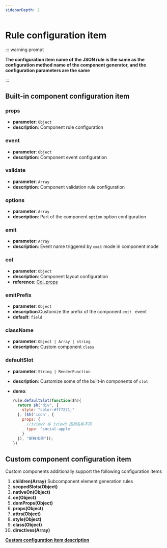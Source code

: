 ```yaml
---
sidebarDepth: 2
---
```




# Rule configuration item

::: warning prompt

**The configuration item name of the JSON rule is the same as the configuration method name of the component generator, and the configuration parameters are the same**

:::

## **Built-in component configuration item**

### **props**

- **parameter**:  `Object`
- **description**: Component rule configuration

### **event**

- **parameter**:  `Object`
- **description**: Component event configuration

### **validate**

- **parameter**:  `Array`
- **description**: Component validation rule configuration

### **options**

- **parameter**:  `Array`
- **description**: Part of the component `option` option configuration

### **emit**

- **parameter**:  `Array`
- **description**: Event name triggered by `emit` mode in component mode

### **col**

- **parameter**:  `Object`
- **description**: Component layout configuration
- **reference**: [Col_props](/guide/col.html)

### **emitPrefix**  <Badge text="1.5.2+"/>

- **parameter**:  `Object`
- **description**:Customize the prefix of the component `emit ` event
- **default**:  `field` 

### **className**  <Badge text="1.5.3+"/>

- **parameter**:  `Object | Array | string`
- **description**: Custom component `class`

### **defaultSlot**  <Badge text="1.5.3+"/>

- **parameter**:  `String | RenderFunction`

- **description**: Customize some of the built-in components of `slot`

- **demo**: 

  ```js
  rule.defaultSlot(function($h){
    return $h("div", {
      style: "color:#ff7271;"
    }, [$h('icon', {
      props: {
        //iview2 与 iview3 图标名称不同
        type: 'social-apple'
      }
    }), "新鲜水果"]);
  })
  ```



## Custom component configuration item

Custom components additionally support the following configuration items



1. **children\(Array\)** Subcomponent element generation rules
2. **scopedSlots\(Object\)**
3. **nativeOn\(Object\)**
4. **on\(Object\)**
5. **domProps\(Object\)**
6. **props\(Object\)**
7. **attrs\(Object\)**
8. **style\(Object\)**
9. **class\(Object\)**
10. **directives\(Array\)**



**[Custom configuration item description](https://cn.vuejs.org/v2/guide/render-function.html#%E6%B7%B1%E5%85%A5-data-%E5%AF%B9%E8%B1%A1l)**